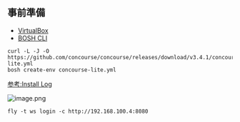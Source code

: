 ## 事前準備

* [VirtualBox](https://www.virtualbox.org/wiki/Downloads)
* [BOSH CLI](https://bosh.io/docs/cli-v2.html#install)

```
curl -L -J -O https://github.com/concourse/concourse/releases/download/v3.4.1/concourse-lite.yml
bosh create-env concourse-lite.yml
```

[参考:Install Log](https://gist.github.com/making/93a54be96722c06fa319be70c1d5bfbc)

![image.png](https://qiita-image-store.s3.amazonaws.com/0/1852/8db7652f-0052-cb29-9869-d1e600743a85.png)

```
fly -t ws login -c http://192.168.100.4:8080
```
